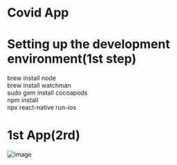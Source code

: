 # Covid App

# Setting up the development environment(1st step)
brew install node  
brew install watchman  
sudo gem install cocoapods  
npm install  
npx react-native run-ios  
# 1st App(2rd)
![image](https://github.com/BUEC500C1/codvid-app-kentpei/tree/master/pictures)
